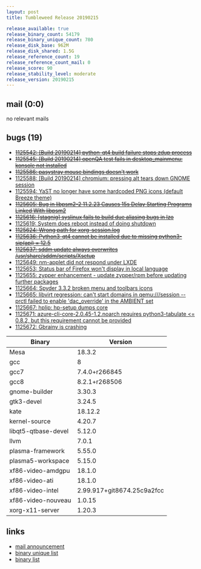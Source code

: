 ```yaml
---
layout: post
title: Tumbleweed Release 20190215

release_available: true
release_binary_count: 54179
release_binary_unique_count: 780
release_disk_base: 962M
release_disk_shared: 1.5G
release_reference_count: 19
release_reference_count_mail: 0
release_score: 90
release_stability_level: moderate
release_version: 20190215
---
```


## mail (0:0)

no relevant mails

## bugs (19)

<!--more-->

- ~~[1125542: \[Build 20190214\] python-qt4 build failure stops zdup process](https://bugzilla.opensuse.org/show_bug.cgi?id=1125542)~~
- ~~[1125545: \[Build 20190214\] openQA test fails in desktop_mainmenu: konsole not installed](https://bugzilla.opensuse.org/show_bug.cgi?id=1125545)~~
- ~~[1125586: pasystray mouse bindings doesn't work](https://bugzilla.opensuse.org/show_bug.cgi?id=1125586)~~
- [1125588: \[Build 20190214\] chromium: pressing alt tears down GNOME session](https://bugzilla.opensuse.org/show_bug.cgi?id=1125588)
- [1125594: YaST no longer have some hardcoded PNG icons (default Breeze theme)](https://bugzilla.opensuse.org/show_bug.cgi?id=1125594)
- ~~[1125605: Bug in libpsm2-2 11.2.23 Causes 15s Delay Starting Programs Linked With libpsm2](https://bugzilla.opensuse.org/show_bug.cgi?id=1125605)~~
- ~~[1125616: \[stagnig\] syslinux fails to build due aliasing bugs in lzo](https://bugzilla.opensuse.org/show_bug.cgi?id=1125616)~~
- [1125619: System does reboot instead of doing shutdown](https://bugzilla.opensuse.org/show_bug.cgi?id=1125619)
- ~~[1125624: Wrong path for xorg-session.log](https://bugzilla.opensuse.org/show_bug.cgi?id=1125624)~~
- ~~[1125636: Python3-qt4 cannot be installed due to missing python3-sip(api) = 12.5](https://bugzilla.opensuse.org/show_bug.cgi?id=1125636)~~
- ~~[1125637: sddm update always overwrites /usr/share/sddm/scripts/Xsetup](https://bugzilla.opensuse.org/show_bug.cgi?id=1125637)~~
- [1125649: nm-applet did not respond under LXDE](https://bugzilla.opensuse.org/show_bug.cgi?id=1125649)
- [1125653: Status bar of Firefox won't display in local language](https://bugzilla.opensuse.org/show_bug.cgi?id=1125653)
- [1125655: zypper enhancement - update zypper/rpm before updating further packages](https://bugzilla.opensuse.org/show_bug.cgi?id=1125655)
- [1125664: Spyder 3.3.2 broken  menu and toolbars icons](https://bugzilla.opensuse.org/show_bug.cgi?id=1125664)
- [1125665: libvirt regression: can't start domains in qemu:///session -- prctl failed to enable 'dac_override' in the AMBIENT set](https://bugzilla.opensuse.org/show_bug.cgi?id=1125665)
- [1125667: hplip: hp-setup dumps core](https://bugzilla.opensuse.org/show_bug.cgi?id=1125667)
- [1125671: azure-cli-core-2.0.45-1.2.noarch requires python3-tabulate <= 0.8.2, but this requirement cannot be provided](https://bugzilla.opensuse.org/show_bug.cgi?id=1125671)
- [1125672: Gbrainy is crashing](https://bugzilla.opensuse.org/show_bug.cgi?id=1125672)

Binary | Version
--- | ---
Mesa | 18.3.2
gcc | 8
gcc7 | 7.4.0+r266845
gcc8 | 8.2.1+r268506
gnome-builder | 3.30.3
gtk3-devel | 3.24.5
kate | 18.12.2
kernel-source | 4.20.7
libqt5-qtbase-devel | 5.12.0
llvm | 7.0.1
plasma-framework | 5.55.0
plasma5-workspace | 5.15.0
xf86-video-amdgpu | 18.1.0
xf86-video-ati | 18.1.0
xf86-video-intel | 2.99.917+git8674.25c9a2fcc
xf86-video-nouveau | 1.0.15
xorg-x11-server | 1.20.3

## links

- [mail announcement](https://lists.opensuse.org/opensuse-factory/2019-02/msg00465.html)
- [binary unique list](http://download.tumbleweed.boombatower.com/20190215/rpm.unique.list)
- [binary list](http://download.tumbleweed.boombatower.com/20190215/rpm.list)
